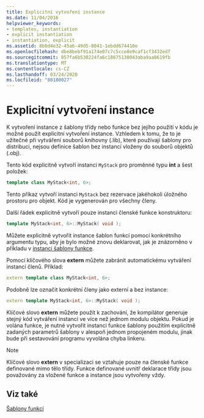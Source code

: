 ```yaml
---
title: Explicitní vytvoření instance
ms.date: 11/04/2016
helpviewer_keywords:
- templates, instantiation
- explicit instantiation
- instantiation, explicit
ms.assetid: 8b0d4e32-45a6-49d5-8041-1ebdd674410e
ms.openlocfilehash: dbe8bebf91a174e07c7c5cce8e9caf1cf3432edf
ms.sourcegitcommit: 857fa6b530224fa6c18675138043aba9aa0619fb
ms.translationtype: MT
ms.contentlocale: cs-CZ
ms.lasthandoff: 03/24/2020
ms.locfileid: "80180027"
---
```

# <a name="explicit-instantiation"></a>Explicitní vytvoření instance

K vytvoření instance z šablony třídy nebo funkce bez jejího použití v kódu je možné použít explicitní vytvoření instance. Vzhledem k tomu, že to je užitečné při vytváření souborů knihovny (.lib), které používají šablony pro distribuci, nejsou definice šablon bez instancí vloženy do souborů objektů (.obj).

Tento kód explicitně vytvoří instanci `MyStack` pro proměnné typu **int** a šest položek:

```cpp
template class MyStack<int, 6>;
```

Tento příkaz vytvoří instanci `MyStack` bez rezervace jakéhokoli úložného prostoru pro objekt. Kód je vygenerován pro všechny členy.

Další řádek explicitně vytvoří pouze instanci členské funkce konstruktoru:

```cpp
template MyStack<int, 6>::MyStack( void );
```

Můžete explicitně vytvořit instance šablon funkcí pomocí konkrétního argumentu typu, aby je bylo možné znovu deklarovat, jak je znázorněno v příkladu v [instanci šablony funkce](../cpp/function-template-instantiation.md).

Pomocí klíčového slova **extern** můžete zabránit automatickému vytváření instancí členů. Příklad:

```cpp
extern template class MyStack<int, 6>;
```

Podobně lze označit konkrétní členy jako externí a bez instance:

```cpp
extern template MyStack<int, 6>::MyStack( void );
```

Klíčové slovo **extern** můžete použít k zachování, že kompilátor generuje stejný kód vytváření instancí ve více než jednom modulu objektu. Pokud je volána funkce, je nutné vytvořit instanci funkce šablony použitím explicitně zadaných parametrů šablony v alespoň jednom propojeném modulu, jinak bude při sestavování programu vyvolána chyba linkeru.

> [!NOTE]
>  Klíčové slovo **extern** v specializaci se vztahuje pouze na členské funkce definované mimo tělo třídy. Funkce definované uvnitř deklarace třídy jsou považovány za vložené funkce a instance jsou vytvořeny vždy.

## <a name="see-also"></a>Viz také

[Šablony funkcí](../cpp/function-templates.md)
